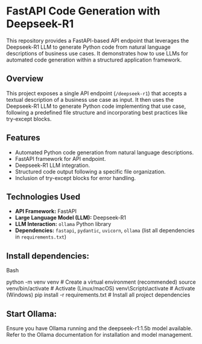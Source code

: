 # FastAPI Code Generation with Deepseek-R1

This repository provides a FastAPI-based API endpoint that leverages the Deepseek-R1 LLM to generate Python code from natural language descriptions of business use cases.  It demonstrates how to use LLMs for automated code generation within a structured application framework.

## Overview

This project exposes a single API endpoint (`/deepseek-r1`) that accepts a textual description of a business use case as input.  It then uses the Deepseek-R1 LLM to generate Python code implementing that use case, following a predefined file structure and incorporating best practices like try-except blocks.

## Features

* Automated Python code generation from natural language descriptions.
* FastAPI framework for API endpoint.
* Deepseek-R1 LLM integration.
* Structured code output following a specific file organization.
* Inclusion of try-except blocks for error handling.

## Technologies Used

* **API Framework:** FastAPI
* **Large Language Model (LLM):** Deepseek-R1
* **LLM Interaction:** `ollama` Python library
* **Dependencies:** `fastapi`, `pydantic`, `uvicorn`, `ollama` (list all dependencies in `requirements.txt`)

## Install dependencies:

Bash

python -m venv venv  # Create a virtual environment (recommended)
source venv/bin/activate  # Activate (Linux/macOS)
venv\Scripts\activate  # Activate (Windows)
pip install -r requirements.txt  # Install all project dependencies

## Start Ollama:
Ensure you have Ollama running and the deepseek-r1:1.5b model available. Refer to the Ollama documentation for installation and model management.
